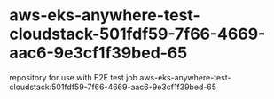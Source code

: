 # aws-eks-anywhere-test-cloudstack-501fdf59-7f66-4669-aac6-9e3cf1f39bed-65
repository for use with E2E test job aws-eks-anywhere-test-cloudstack:501fdf59-7f66-4669-aac6-9e3cf1f39bed-65
